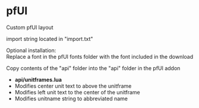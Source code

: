 # pfUI

Custom pfUI layout<br>

import string located in "import.txt"

Optional installation:<br>
Replace a font in the pfUI fonts folder with the font included in the download<br>


Copy contents of the "api" folder into the "api" folder in the pfUI addon<br>
- **api/unitframes.lua**<br>
- Modifies center unit text to above the unitframe<br>
- Modifies left unit text to the center of the unitframe<br>
- Modifies unitname string to abbreviated name<br>


